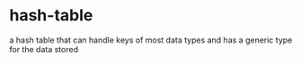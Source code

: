 # hash-table
a hash table that can handle keys of most data types and has a generic type for the data stored
